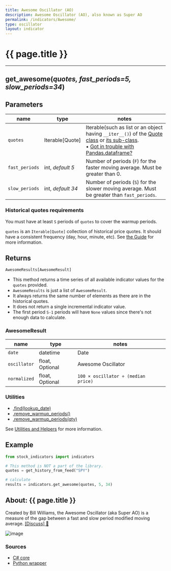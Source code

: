 ```yaml
---
title: Awesome Oscillator (AO)
description: Awesome Oscillator (AO), also known as Super AO
permalink: /indicators/Awesome/
type: oscillator
layout: indicator
---
```


# {{ page.title }}
<hr>

## **get_awesome**(*quotes, fast_periods=5, slow_periods=34*)

## Parameters

| name | type | notes
| -- |-- |--
| `quotes` | Iterable[Quote] | Iterable(such as list or an object having `__iter__()`) of the [Quote class]({{site.baseurl}}/guide/#historical-quotes) or [its sub-class]({{site.baseurl}}/guide/#using-custom-quote-classes). <br><span class='qna-dataframe'> • [Got in trouble with Pandas.dataframe?]({{site.baseurl}}/guide/#using-pandasdataframe) </span>
| `fast_periods` | int, *default 5* | Number of periods (`F`) for the faster moving average.  Must be greater than 0.
| `slow_periods` | int, *default 34* | Number of periods (`S`) for the slower moving average.  Must be greater than `fast_periods`.

### Historical quotes requirements

You must have at least `S` periods of `quotes` to cover the warmup periods.

`quotes` is an `Iterable[Quote]` collection of historical price quotes.  It should have a consistent frequency (day, hour, minute, etc).  See [the Guide]({{site.baseurl}}/guide/#historical-quotes) for more information.

## Returns

```python
AwesomeResults[AwesomeResult]
```

- This method returns a time series of all available indicator values for the `quotes` provided.
- `AwesomeResults` is just a list of `AwesomeResult`.
- It always returns the same number of elements as there are in the historical quotes.
- It does not return a single incremental indicator value.
- The first period `S-1` periods will have `None` values since there's not enough data to calculate.

### AwesomeResult

| name | type | notes
| -- |-- |--
| `date` | datetime | Date
| `oscillator` | float, Optional | Awesome Oscillator
| `normalized` | float, Optional | `100 × oscillator ÷ (median price)`

### Utilities

- [.find(lookup_date)]({{site.baseurl}}/utilities#find-indicator-result-by-date)
- [.remove_warmup_periods()]({{site.baseurl}}/utilities#remove-warmup-periods)
- [.remove_warmup_periods(qty)]({{site.baseurl}}/utilities#remove-warmup-periods)

See [Utilities and Helpers]({{site.baseurl}}/utilities#utilities-for-indicator-results) for more information.

## Example

```python
from stock_indicators import indicators

# This method is NOT a part of the library.
quotes = get_history_from_feed("SPY")

# calculate
results = indicators.get_awesome(quotes, 5, 34)
```

## About: {{ page.title }}

Created by Bill Williams, the Awesome Oscillator (aka Super AO) is a measure of the gap between a fast and slow period modified moving average.
[[Discuss] :speech_balloon:]({{site.github.base_repository_url}}/discussions/282 "Community discussion about this indicator")

![image]({{site.charturl}}/Awesome.png)

### Sources

- [C# core]({{site.base_sourceurl}}/a-d/Awesome/Awesome.cs)
- [Python wrapper]({{site.sourceurl}}/awesome.py)
